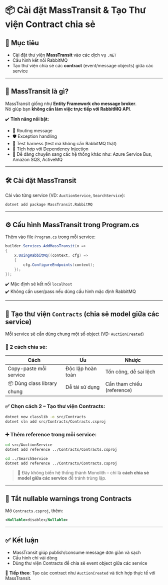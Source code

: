 # 📦 Cài đặt MassTransit & Tạo Thư viện Contract chia sẻ

## 🎯 Mục tiêu

- Cài đặt thư viện **MassTransit** vào các dịch vụ `.NET`
- Cấu hình kết nối RabbitMQ
- Tạo thư viện chia sẻ các **contract** (event/message objects) giữa các service

---

## 🧩 MassTransit là gì?

MassTransit giống như **Entity Framework cho message broker**.  
Nó giúp bạn **không cần làm việc trực tiếp với RabbitMQ API**.

✔️ **Tính năng nổi bật:**

- 🧭 Routing message
- 🛡 Exception handling
- 🧪 Test harness (test mà không cần RabbitMQ thật)
- 💉 Tích hợp với Dependency Injection
- 🔁 Dễ dàng chuyển sang các hệ thống khác như: Azure Service Bus, Amazon SQS, ActiveMQ

---

## 🛠 Cài đặt MassTransit

Cài vào từng service (VD: `AuctionService`, `SearchService`):

```bash
dotnet add package MassTransit.RabbitMQ
```

---

## ⚙️ Cấu hình MassTransit trong Program.cs

Thêm vào file `Program.cs` trong mỗi service:

```csharp
builder.Services.AddMassTransit(x =>
{
    x.UsingRabbitMq((context, cfg) =>
    {
        cfg.ConfigureEndpoints(context);
    });
});
```

✔️ Mặc định sẽ kết nối `localhost`  
✔️ Không cần user/pass nếu dùng cấu hình mặc định RabbitMQ

---

## 📁 Tạo thư viện `Contracts` (chia sẻ model giữa các service)

Mỗi service sẽ cần dùng chung một số object (VD: `AuctionCreated`)

### 🔄 2 cách chia sẻ:

| Cách | Ưu | Nhược |
|------|----|-------|
| Copy-paste mỗi service | Độc lập hoàn toàn | Tốn công, dễ sai lệch |
| 📦 Dùng class library chung | Dễ tái sử dụng | Cần tham chiếu (reference) |

### ✅ Chọn cách 2 – Tạo thư viện Contracts:

```bash
dotnet new classlib -o src/Contracts
dotnet sln add src/Contracts/Contracts.csproj
```

### ➕ Thêm reference trong mỗi service:

```bash
cd src/AuctionService
dotnet add reference ../Contracts/Contracts.csproj

cd ../SearchService
dotnet add reference ../Contracts/Contracts.csproj
```

> 🧠 Đây không biến hệ thống thành Monolith – chỉ là **cách chia sẻ model giữa các service** để tránh trùng lặp.

---

## 🧹 Tắt nullable warnings trong Contracts

Mở `Contracts.csproj`, thêm:

```xml
<Nullable>disable</Nullable>
```

---

## ✅ Kết luận

- MassTransit giúp publish/consume message đơn giản và sạch
- Cấu hình chỉ vài dòng
- Dùng thư viện Contracts để chia sẻ event object giữa các service

📌 **Tiếp theo**: Tạo các contract như `AuctionCreated` và tích hợp thực tế với MassTransit.